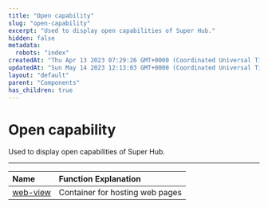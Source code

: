 ```yaml
---
title: "Open capability"
slug: "open-capability"
excerpt: "Used to display open capabilities of Super Hub."
hidden: false
metadata: 
  robots: "index"
createdAt: "Thu Apr 13 2023 07:29:26 GMT+0000 (Coordinated Universal Time)"
updatedAt: "Sun May 14 2023 12:13:03 GMT+0000 (Coordinated Universal Time)"
layout: "default"
parent: "Components"
has_children: true
---
```

# Open capability 
Used to display open capabilities of Super Hub.

***

| Name                     | Function Explanation            |
| :----------------------- | :------------------------------ |
| [web-view](doc:web-view) | Container for hosting web pages |
